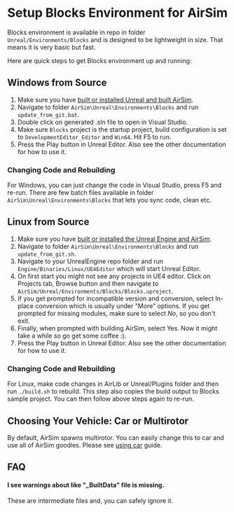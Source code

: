 
# Setup Blocks Environment for AirSim

Blocks environment is available in repo in folder `Unreal/Environments/Blocks` and is designed to be lightweight in size. That means it is very basic but fast.

Here are quick steps to get Blocks environment up and running:

## Windows from Source

1. Make sure you have [built or installed Unreal and built AirSim](install_windows.md).
2. Navigate to folder `AirSim\Unreal\Environments\Blocks` and run `update_from_git.bat`.
3. Double click on generated .sln file to open in Visual Studio.
4. Make sure `Blocks` project is the startup project, build configuration is set to `DevelopmentEditor_Editor` and `Win64`. Hit F5 to run.
5. Press the Play button in Unreal Editor. Also see the other documentation for how to use it. 

### Changing Code and Rebuilding
For Windows, you can just change the code in Visual Studio, press F5 and re-run. There are few batch files available in folder `AirSim\Unreal\Environments\Blocks` that lets you sync code, clean etc.

## Linux from Source
1. Make sure you have [built or installed the Unreal Engine and AirSim](install_linux.md).
2. Navigate to folder `AirSim\Unreal\Environments\Blocks` and run `update_from_git.sh`.
3. Navigate to your UnrealEngine repo folder and run `Engine/Binaries/Linux/UE4Editor` which will start Unreal Editor.
4. On first start you might not see any projects in UE4 editor. Click on Projects tab, Browse button and then navigate to `AirSim/Unreal/Environments/Blocks/Blocks.uproject`. 
5. If you get prompted for incompatible version and conversion, select In-place conversion which is usually under "More" options. If you get prompted for missing modules, make sure to select _No_, so you don't exit. 
6. Finally, when prompted with building AirSim, select Yes. Now it might take a while so go get some coffee :).
7. Press the Play button in Unreal Editor. Also see the other documentation for how to use it.

### Changing Code and Rebuilding
For Linux, make code changes in AirLib or Unreal/Plugins folder and then run `./build.sh` to rebuild. This step also copies the build output to Blocks sample project. You can then follow above steps again to re-run.

## Choosing Your Vehicle: Car or Multirotor
By default, AirSim spawns multirotor. You can easily change this to car and use all of AirSim goodies. Please see [using car](using_car.md) guide.

## FAQ
#### I see warnings about like "_BuiltData" file is missing. 
These are intermediate files and, you can safely ignore it.
